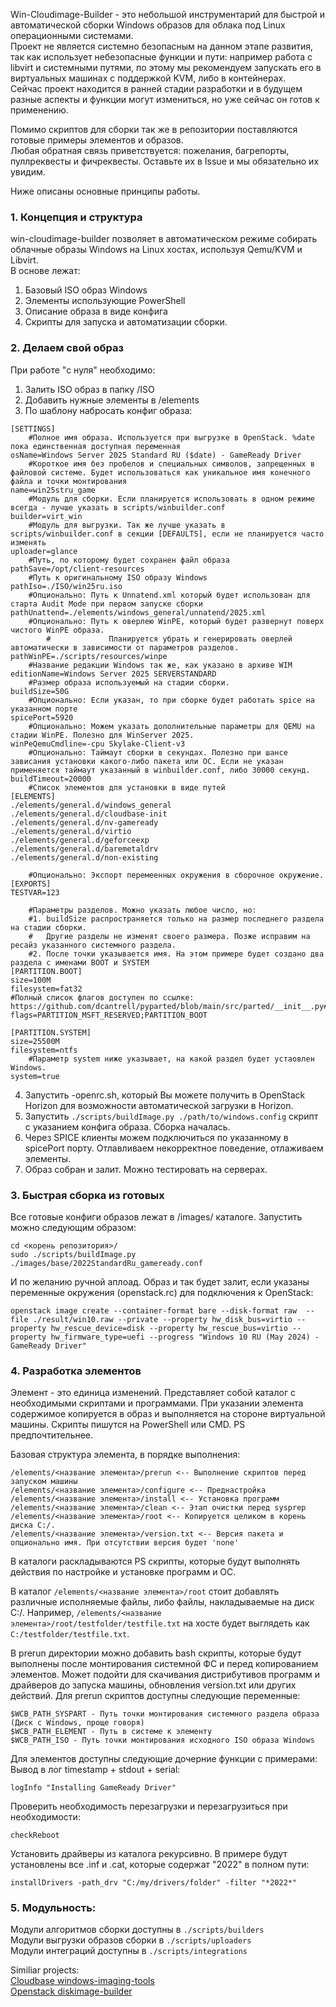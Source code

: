 Win-Cloudimage-Builder - это небольшой инструментарий для быстрой и автоматической сборки Windows образов для облака под Linux операционными системами.  
Проект не является системно безопасным на данном этапе развития, так как использует небезопасные функции и пути: например работа с libvirt и системными путями, по этому мы рекомендуем запускать его в виртуальных машинах с поддержкой KVM, либо в контейнерах.   
Сейчас проект находится в ранней стадии разработки и в будущем разные аспекты и функции могут измениться, но уже сейчас он готов к применению.  

Помимо скриптов для сборки так же в репозитории поставляются готовые примеры элементов и образов.  
Любая обратная связь приветствуется: пожелания, багрепорты, пуллреквесты и фичреквесты. Оставьте их в Issue и мы обязательно их увидим.  

Ниже описаны основные принципы работы.  
### 1. Концепция и структура  

win-cloudimage-builder позволяет в автоматическом режиме собирать облачные образы Windows на Linux хостах, используя Qemu/KVM и Libvirt.  
В основе лежат:  
1. Базовый ISO образ Windows  
2. Элементы использующие PowerShell  
3. Описание образа в виде конфига  
4. Скрипты для запуска и автоматизации сборки.  

### 2. Делаем свой образ  
При работе "с нуля" необходимо:  
1. Залить ISO образ в папку /ISO  
2. Добавить нужные элементы в /elements  
3. По шаблону набросать конфиг образа:  
```
[SETTINGS]
	#Полное имя образа. Используется при выгрузке в OpenStack. %date пока единственная доступная переменная
osName=Windows Server 2025 Standard RU ($date) - GameReady Driver
    #Короткое имя без пробелов и специальных символов, запрещенных в файловой системе. Будет использоваться как уникальное имя конечного файла и точки монтирования
name=win25stru_game
	#Модуль для сборки. Если планируется использовать в одном режиме всегда - лучше указать в scripts/winbuilder.conf
builder=virt_win
	#Модуль для выгрузки. Так же лучше указать в scripts/winbuilder.conf в секции [DEFAULTS], если не планируется часто изменять
uploader=glance
    #Путь, по которому будет сохранен файл образа
pathSave=/opt/client-resources
    #Путь к оригинальному ISO образу Windows
pathIso=./ISO/win25ru.iso
    #Опционально: Путь к Unnatend.xml который будет использован для старта Audit Mode при первом запуске сборки 
pathUnattend=./elements/windows_general/unnatend/2025.xml
	#Опционально: Путь к оверлею WinPE, который будет развернут поверх чистого WinPE образа. 
        #             Планируется убрать и генерировать оверлей автоматически в зависимости от параметров разделов.
pathWinPE=./scripts/resources/winpe
	#Название редакции Windows так же, как указано в архиве WIM
editionName=Windows Server 2025 SERVERSTANDARD
    #Размер образа используемый на стадии сборки.
buildSize=50G
    #Опционально: Если указан, то при сборке будет работать spice на указанном порте
spicePort=5920
	#Опционально: Можем указать дополнительные параметры для QEMU на стадии WinPE. Полезно для WinServer 2025.
winPeQemuCmdline=-cpu Skylake-Client-v3
	#Опционально: Таймаут сборки в секундах. Полезно при шансе зависания установки какого-либо пакета или ОС. Если не указан применяется таймаут указанный в winbuilder.conf, либо 30000 секунд.
buildTimeout=20000
    #Список элементов для установки в виде путей
[ELEMENTS] 
./elements/general.d/windows_general
./elements/general.d/cloudbase-init
./elements/general.d/nv-gameready
./elements/general.d/virtio
./elements/general.d/geforceexp
./elements/general.d/baremetaldrv
./elements/general.d/non-existing

    #Опционально: Экспорт перемеенных окружения в сборочное окружение.
[EXPORTS]
TESTVAR=123

    #Параметры разделов. Можно указать любое число, но:
    #1. buildSize распространяется только на размер последнего раздела на стадии сборки.
    #   Другие разделы не изменят своего размера. Позже исправим на ресайз указанного системного раздела.
    #2. После точки указывается имя. На этом примере будет создано два раздела с именами BOOT и SYSTEM
[PARTITION.BOOT]
size=100M
filesystem=fat32
#Полный список флагов доступен по ссылке: https://github.com/dcantrell/pyparted/blob/main/src/parted/__init__.py#L159
flags=PARTITION_MSFT_RESERVED;PARTITION_BOOT

[PARTITION.SYSTEM]
size=25500M
filesystem=ntfs
	#Параметр system ниже указывает, на какой раздел будет устаовлен Windows.
system=true
```
4. Запустить <Username>-openrc.sh, который Вы можете получить в OpenStack Horizon для возможности автоматической загрузки в Horizon.
5. Запустить ```./scripts/buildImage.py ./path/to/windows.config``` скрипт с указанием конфига образа. Сборка началась.  
6. Через SPICE клиенты можем подключиться по указанному в spicePort порту. Отлавливаем некорректное поведение, отлаживаем элементы.  
7. Образ собран и залит. Можно тестировать на серверах.  

### 3. Быстрая сборка из готовых  
Все готовые конфиги образов лежат в /images/ каталоге. Запустить можно следующим образом:  
```
cd <корень репозитория>/
sudo ./scripts/buildImage.py ./images/base/2022StandardRu_gameready.conf
```
И по желанию ручной аплоад. Образ и так будет залит, если указаны переменные окружения (openstack.rc) для подключения к OpenStack:  
```
openstack image create --container-format bare --disk-format raw  --file ./result/win10.raw --private --property hw_disk_bus=virtio --property hw_rescue_device=disk --property hw_rescue_bus=virtio --property hw_firmware_type=uefi --progress "Windows 10 RU (May 2024) - GameReady Driver"
```

### 4. Разработка элементов  
Элемент - это единица изменений. Представляет собой каталог с необходимыми скриптами и программами. При указании элемента содержимое копируется в образ и выполняется на стороне виртуальной машины. Скрипты пишутся на PowerShell или CMD. PS предпочтительнее.  

Базовая структура элемента, в порядке выполнения:  
```
/elements/<название элемента>/prerun <-- Выполнение скриптов перед запуском машины
/elements/<название элемента>/configure <-- Преднастройка
/elements/<название элемента>/install <-- Установка программ
/elements/<название элемента>/clean <-- Этап очистки перед sysprep
/elements/<название элемента>/root <-- Копируется целиком в корень диска C:/.  
/elements/<название элемента>/version.txt <-- Версия пакета и опционально имя. При отсутствии версия будет 'none'
```

В каталоги раскладываются PS скрипты, которые будут выполнять действия по настройке и установке программ и ОС.   

В каталог `/elements/<название элемента>/root` стоит добавлять различные исполняемые файлы, либо файлы, накладываемые на диск C:/. Например, `/elements/<название элемента>/root/testfolder/testfile.txt` на хосте будет выглядеть как `C:/testfolder/testfile.txt`.  

В prerun директории можно добавить bash скрипты, которые будут выполнены после монтирования системной ФС и перед копированием элементов. Может подойти для скачивания дистрибутивов программ и драйверов до запуска машины, обновления version.txt или других действий.
Для prerun скриптов доступны следующие переменные:  
```
$WCB_PATH_SYSPART - Путь точки монтирования системного раздела образа (Диск с Windows, проще говоря) 
$WCB_PATH_ELEMENT - Путь в системе к элементу
$WCB_PATH_ISO - Путь точки монтирования исходного ISO образа Windows
```

Для элементов доступны следующие дочерние функции с примерами:  
Вывод в лог timestamp + stdout + serial:  
```
logInfo "Installing GameReady Driver"
```
Проверить необходимость перезагрузки и перезагрузиться при необходимости:  
```
checkReboot
```

Установить драйверы из каталога рекурсивно. В примере будут установлены все .inf и .cat, которые содержат "2022" в полном пути:  
```
installDrivers -path_drv "C:/my/drivers/folder" -filter "*2022*"
```

### 5. Модульность:
Модули алгоритмов сборки доступны в `./scripts/builders`   
Модули выгрузки образов сборки в `./scripts/uploaders`  
Модули интеграций доступны в `./scripts/integrations`  

Similiar projects:  
[Cloudbase windows-imaging-tools](https://github.com/cloudbase/windows-imaging-tools)  
[Openstack diskimage-builder](https://github.com/openstack/diskimage-builder)  
